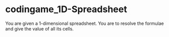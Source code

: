 # codingame_1D-Spreadsheet
You are given a 1-dimensional spreadsheet. You are to resolve the formulae and give the value of all its cells.
